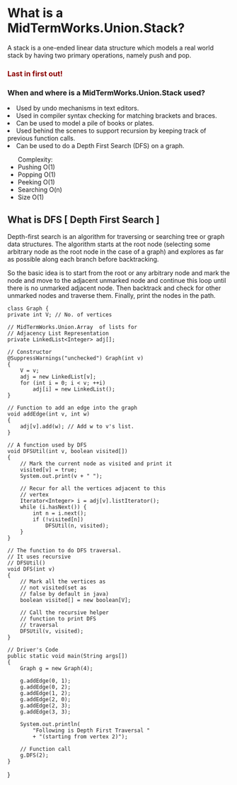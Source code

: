 <h1>What is a MidTermWorks.Union.Stack?</h1>
<p>A stack is a one-ended linear data structure which models a real world stack by having
two primary operations, namely push and pop.</p>
<h3 style="color : darkred">Last in first out! </h3>

<h3>When and where is a MidTermWorks.Union.Stack used? </h3>
<li>Used by undo mechanisms in text editors.</li>
<li>Used in compiler syntax checking for matching brackets and braces.</li>
<li>Can be used to model a pile of books or plates.</li>
<li>Used behind the scenes to support recursion by keeping track of previous function calls.</li>
<li>Can be used to do a Depth First Search (DFS) on a graph.</li>

<ul>Complexity:
    <li>Pushing O(1)</li>
    <li>Popping O(1)</li>
    <li>Peeking O(1)</li>
    <li>Searching O(n)</li>
    <li>Size O(1)</li>
</ul>

<h2> What is DFS [ Depth First Search ] </h2>

<p>
Depth-first search is an algorithm for traversing or searching tree or graph data structures.
The algorithm starts at the root node (selecting some arbitrary node as the root node in the
case of a graph) and explores as far as possible along each branch before backtracking. 
</p>

<p>
So the basic idea is to start from the root or any arbitrary node and mark the node and move to the adjacent unmarked node and continue this loop until there is no unmarked adjacent node. Then backtrack and check for other unmarked nodes and traverse them. Finally, print the nodes in the path.
</p>
    
    class Graph {
    private int V; // No. of vertices

    // MidTermWorks.Union.Array  of lists for
    // Adjacency List Representation
    private LinkedList<Integer> adj[];
 
    // Constructor
    @SuppressWarnings("unchecked") Graph(int v)
    {
        V = v;
        adj = new LinkedList[v];
        for (int i = 0; i < v; ++i)
            adj[i] = new LinkedList();
    }
 
    // Function to add an edge into the graph
    void addEdge(int v, int w)
    {
        adj[v].add(w); // Add w to v's list.
    }
 
    // A function used by DFS
    void DFSUtil(int v, boolean visited[])
    {
        // Mark the current node as visited and print it
        visited[v] = true;
        System.out.print(v + " ");
 
        // Recur for all the vertices adjacent to this
        // vertex
        Iterator<Integer> i = adj[v].listIterator();
        while (i.hasNext()) {
            int n = i.next();
            if (!visited[n])
                DFSUtil(n, visited);
        }
    }
 
    // The function to do DFS traversal.
    // It uses recursive
    // DFSUtil()
    void DFS(int v)
    {
        // Mark all the vertices as
        // not visited(set as
        // false by default in java)
        boolean visited[] = new boolean[V];
 
        // Call the recursive helper
        // function to print DFS
        // traversal
        DFSUtil(v, visited);
    }
 
    // Driver's Code
    public static void main(String args[])
    {
        Graph g = new Graph(4);
 
        g.addEdge(0, 1);
        g.addEdge(0, 2);
        g.addEdge(1, 2);
        g.addEdge(2, 0);
        g.addEdge(2, 3);
        g.addEdge(3, 3);
 
        System.out.println(
            "Following is Depth First Traversal "
            + "(starting from vertex 2)");
 
        // Function call
        g.DFS(2);
    }
}